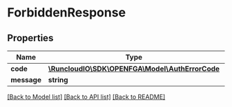# ForbiddenResponse

## Properties
Name | Type | Description | Notes
------------ | ------------- | ------------- | -------------
**code** | [**\RuncloudIO\SDK\OPENFGA\Model\AuthErrorCode**](AuthErrorCode.md) |  | [optional] 
**message** | **string** |  | [optional] 

[[Back to Model list]](../../README.md#documentation-for-models) [[Back to API list]](../../README.md#documentation-for-api-endpoints) [[Back to README]](../../README.md)

